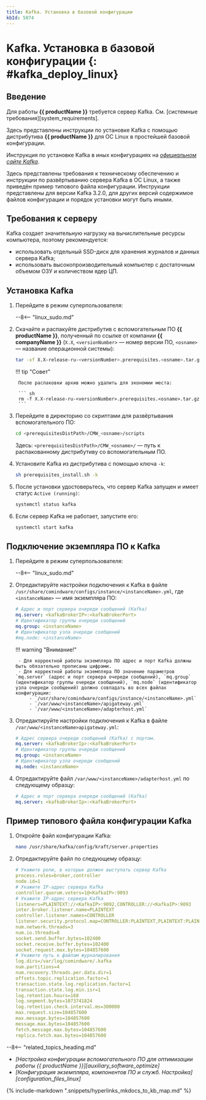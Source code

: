 ```yaml
---
title: Kafka. Установка в базовой конфигурации
kbId: 5074
---
```


# Kafka. Установка в базовой конфигурации {: #kafka_deploy_linux}

## Введение

Для работы **{{ productName }}** требуется сервер Kafka. См. [системные требования][system_requirements].

Здесь представлены инструкции по установке Kafka с помощью дистрибутива **{{ productName }}** для ОС Linux в простейшей базовой конфигурации.

Инструкция по установке Kafka в иных конфигурациях на _[официальном сайте Kafka](https://kafka.apache.org/quickstart)_.

Здесь представлены требования к техническому обеспечению и инструкции по развёртыванию сервера Kafka в ОС Linux, а также приведён пример типового файла конфигурации. Инструкции представлены для версии Kafka 3.2.0, для других версий содержимое файлов конфигурации и порядок установки могут быть иными.

## Требования к серверу

Kafka создает значительную нагрузку на вычислительные ресурсы компьютера, поэтому рекомендуется:

- использовать отдельный SSD-диск для хранения журналов и данных сервера Kafka;
- использовать высокопроизводительный компьютер с достаточным объемом ОЗУ и количеством ядер ЦП.

## Установка Kafka

1. Перейдите в режим суперпользователя:

    --8<-- "linux_sudo.md"

2. Скачайте и распакуйте дистрибутив с вспомогательным ПО **{{ productName }}**, полученный по ссылке от компании **{{ companyName }}** (`X.X`, `<versionNumber>` — номер версии ПО, `<osname>` — название операционной системы):

    ``` sh
    tar -xf X.X-release-ru-<versionNumber>.prerequisites.<osname>.tar.gz
    ```

    !!! tip "Совет"

        После распаковки архив можно удалить для экономии места:

        ``` sh
        rm -f X.X-release-ru-<versionNumber>.prerequisites.<osname>.tar.gz
        ```

3. Перейдите в директорию со скриптами для развёртывания вспомогательного ПО:

    ``` sh
    cd <prerequisitesDistPath>/CMW_<osname>/scripts
    ```

    Здесь:  `<prerequisitesDistPath>/CMW_<osname>/` — путь к распакованному дистрибутиву со вспомогательным ПО.

4. Установите Kafka из дистрибутива с помощью ключа `-k`:

    ``` sh
    sh prerequisites_install.sh -k
    ```

5. После установки удостоверьтесь, что сервер Kafka запущен и имеет статус `Active (running)`:

    ``` sh
    systemctl status kafka
    ```

6. Если сервер Kafka не работает, запустите его:

    ``` sh
    systemctl start kafka
    ```

## Подключение экземпляра ПО к Kafka

1. Перейдите в режим суперпользователя:

    --8<-- "linux_sudo.md"

2. Отредактируйте настройки подключения к Kafka в файле `/usr/share/comindware/configs/instance/<instanceName>.yml`, где `<instanceName>` — имя экземпляра ПО:

    ``` yml
    # Адрес и порт сервера очереди сообщений (Kafka)
    mq.server: <kafkaBrokerIP>:<kafkaBrokerPort>
    # Идентификатор группы очереди сообщений
    mq.group: <instanceName>
    # Идентификатор узла очереди сообщений
    #mq.node: <instanceName>
    ```

    !!! warning "Внимание!"

        - Для корректной работы экземпляра ПО адрес и порт Kafka должны быть обязательно прописаны цифрами.
        - Для корректной работы экземпляра ПО значение параметров `mq.server` (адрес и порт сервера очереди сообщений), `mq.group` (идентификатор группы очереди сообщений), `mq.node` (идентификатор узла очереди сообщений) должно совпадать во всех файлах конфигурации:
            - `/usr/share/comindware/configs/instance/<instanceName>.yml`
            - `/var/www/<instanceName>/apigateway.yml`
            - `/var/www/<instanceName>/adapterhost.yml`

3. Отредактируйте настройки подключения к Kafka в файле `/var/www/<instanceName>apigateway.yml`:

    ``` yml
    # Адрес сервера очереди сообщений (Kafka) с портом.
    mq.server: <kafkaBrokerIp>:<kafkaBrokerPort>
    # Идентификатор группы очереди сообщений
    mq.group: <instanceName>
    # Идентификатор узла очереди сообщений
    mq.node: <instanceName>
    ```

4. Отредактируйте файл `/var/www/<instanceName>/adapterhost.yml` по следующему образцу:

    ``` yml
    # Адрес и порт сервера очереди сообщений (Kafka)
    mq.server: <kafkaBrokerIp>:<kafkaBrokerPort>
    ```

## Пример типового файла конфигурации Kafka

1. Откройте файл конфигурации Kafka:

    ``` sh
    nano /usr/share/kafka/config/kraft/server.properties
    ```

2. Отредактируйте файл по следующему образцу:

    ``` yml
    # Укажите роли, в которых должен выступать сервер Kafka
    process.roles=broker,controller
    node.id=1
    # Укажите IP-адрес сервера Kafka
    controller.quorum.voters=1@<KafkaIP>:9093
    # Укажите IP-адрес сервера Kafka
    listeners=PLAINTEXT://<KafkaIP>:9092,CONTROLLER://<KafkaIP>:9093
    inter.broker.listener.name=PLAINTEXT
    controller.listener.names=CONTROLLER
    listener.security.protocol.map=CONTROLLER:PLAINTEXT,PLAINTEXT:PLAINTEXT,SSL:SSL,SASL_PLAINTEXT:SASL_PLAINTEXT,SASL_SSL:SASL_SSL
    num.network.threads=3
    num.io.threads=8
    socket.send.buffer.bytes=102400
    socket.receive.buffer.bytes=102400
    socket.request.max.bytes=104857600
    # Укажите путь к файлам журналирования
    log.dirs=/var/log/comindware/.kafka
    num.partitions=4
    num.recovery.threads.per.data.dir=1
    offsets.topic.replication.factor=1
    transaction.state.log.replication.factor=1
    transaction.state.log.min.isr=1
    log.retention.hours=168
    log.segment.bytes=1073741824
    log.retention.check.interval.ms=300000
    max.request.size=104857600
    max.message.bytes=104857600
    message.max.bytes=104857600
    fetch.message.max.bytes=104857600
    replica.fetch.max.bytes=104857600
    ```

<div class="relatedTopics" markdown="block">

--8<-- "related_topics_heading.md"

- _[Настройка конфигурации вспомогательного ПО для оптимизации работы {{ productName }}][auxiliary_software_optimize]_
- _[Конфигурация экземпляра, компонентов ПО и служб. Настройка][configuration_files_linux]_

</div>

{% include-markdown ".snippets/hyperlinks_mkdocs_to_kb_map.md" %}
